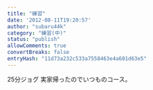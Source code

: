 ```yaml
---
title: "練習"
date: '2012-08-11T19:20:57'
author: "subaru44k"
category: "練習(中)"
status: "publish"
allowComments: true
convertBreaks: false
entryHash: "11d73a232c533a7558463e4a601d63e5"
---
```

25分ジョグ
実家帰ったのでいつものコース。
